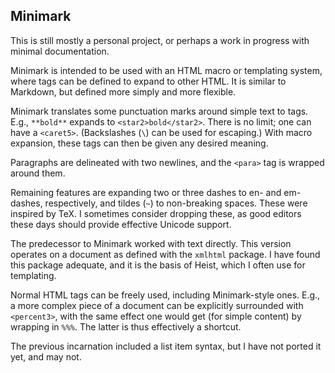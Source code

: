 ##  Minimark

This is still mostly a personal project, or perhaps a work in progress
with minimal documentation.

Minimark is intended to be used with an HTML macro or templating
system, where tags can be defined to expand to other HTML.  It is
similar to Markdown, but defined more simply and more flexible.

Minimark translates some punctuation marks around simple text to tags.
E.g., `**bold**` expands to `<star2>bold</star2>`.  There is no
limit; one can have a `<caret5>`.  (Backslashes (`\`) can be used
for escaping.)  With macro expansion, these tags can then be given
any desired meaning.

Paragraphs are delineated with two newlines, and the `<para>` tag is
wrapped around them.

Remaining features are expanding two or three dashes to en- and
em-dashes, respectively, and tildes (`~`) to non-breaking spaces.
These were inspired by TeX.  I sometimes consider dropping these,
as good editors these days should provide effective Unicode support.

The predecessor to Minimark worked with text directly.  This version
operates on a document as defined with the `xmlhtml` package.
I have found this package adequate, and it is the basis of Heist,
which I often use for templating.

Normal HTML tags can be freely used, including Minimark-style ones.
E.g., a more complex piece of a document can be explicitly surrounded
with `<percent3>`, with the same effect one would get (for simple
content) by wrapping in `%%%`.  The latter is thus effectively
a shortcut.

The previous incarnation included a list item syntax, but I have not
ported it yet, and may not.

